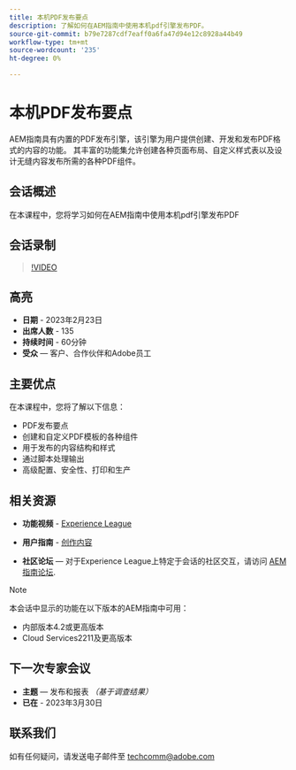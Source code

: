 ```yaml
---
title: 本机PDF发布要点
description: 了解如何在AEM指南中使用本机pdf引擎发布PDF。
source-git-commit: b79e7287cdf7eaff0a6fa47d94e12c8928a44b49
workflow-type: tm+mt
source-wordcount: '235'
ht-degree: 0%

---
```


# 本机PDF发布要点

AEM指南具有内置的PDF发布引擎，该引擎为用户提供创建、开发和发布PDF格式的内容的功能。 其丰富的功能集允许创建各种页面布局、自定义样式表以及设计无缝内容发布所需的各种PDF组件。

## 会话概述

在本课程中，您将学习如何在AEM指南中使用本机pdf引擎发布PDF

## 会话录制

>[!VIDEO](https://video.tv.adobe.com/v/3416076/native-pdf?quality=12&learn=on)

## 高亮

- **日期** - 2023年2月23日
- **出席人数** - 135
- **持续时间** - 60分钟
- **受众**  — 客户、合作伙伴和Adobe员工

## 主要优点

在本课程中，您将了解以下信息：
- PDF发布要点
- 创建和自定义PDF模板的各种组件
- 用于发布的内容结构和样式
- 通过脚本处理输出
- 高级配置、安全性、打印和生产

## 相关资源

- **功能视频** -  [Experience League](https://experienceleague.adobe.com/docs/experience-manager-guides-learn/videos/advanced-user-guide/overview.html?lang=en)

- **用户指南** - [创作内容](https://experienceleague.adobe.com/docs/experience-manager-guides-learn/tutorials/configuring/config-native-pdf-publish/pdf-template.html?lang=en)

- **社区论坛**  — 对于Experience League上特定于会话的社区交互，请访问  [AEM指南论坛](https://experienceleaguecommunities.adobe.com/t5/experience-manager-guides/bd-p/xml-documentation-discussions).

>[!NOTE]
>
> 本会话中显示的功能在以下版本的AEM指南中可用：
> - 内部版本4.2或更高版本
> - Cloud Services2211及更高版本


## 下一次专家会议

- **主题**  — 发布和报表 *（基于调查结果）*
- **已在** - 2023年3月30日

## 联系我们

如有任何疑问，请发送电子邮件至 <techcomm@adobe.com>
